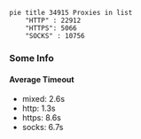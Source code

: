 
```mermaid
pie title 34915 Proxies in list
    "HTTP" : 22912
    "HTTPS": 5066
    "SOCKS" : 10756
```

### Some Info
#### Average Timeout

- mixed: 2.6s
- http: 1.3s
- https: 8.6s
- socks: 6.7s